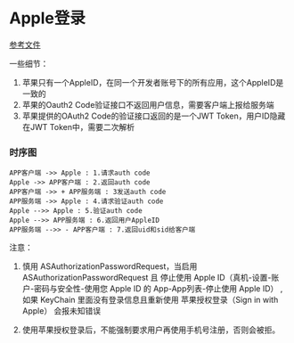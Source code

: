 #  Apple登录

[参考文件](https://segmentfault.com/a/1190000022739931)

一些细节：

1. 苹果只有一个AppleID，在同一个开发者账号下的所有应用，这个AppleID是一致的
2. 苹果的Oauth2 Code验证接口不返回用户信息，需要客户端上报给服务端
3. 苹果提供的OAuth2 Code的验证接口返回的是一个JWT Token，用户ID隐藏在JWT Token中，需要二次解析

### 时序图

```
APP客户端 ->> Apple : 1.请求auth code
Apple ->> APP客户端 : 2.返回auth code
APP客户端 ->> + APP服务端 : 3发送auth code
APP服务端 ->> Apple : 4.请求验证auth code
Apple -->> Apple : 5.验证auth code
Apple -->> APP服务端 : 6.返回用户AppleID
APP服务端 -->> - APP客户端 : 7.返回uid和sid给客户端
```

注意：
1. 慎用 ASAuthorizationPasswordRequest，当启用 ASAuthorizationPasswordRequest 且
 停止使用 Apple ID（真机-设置-账户-密码与安全性-使用您 Apple ID 的 App-App列表-停止使用 Apple ID）
 ,如果 KeyChain 里面没有登录信息且重新使用 苹果授权登录（Sign in with Apple） 会报未知错误
 
2. 使用苹果授权登录后，不能强制要求用户再使用手机号注册，否则会被拒。




